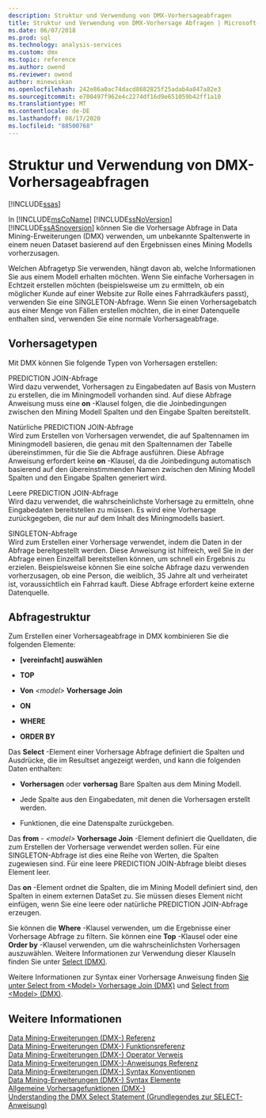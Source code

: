 ```yaml
---
description: Struktur und Verwendung von DMX-Vorhersageabfragen
title: Struktur und Verwendung von DMX-Vorhersage Abfragen | Microsoft-Dokumentation
ms.date: 06/07/2018
ms.prod: sql
ms.technology: analysis-services
ms.custom: dmx
ms.topic: reference
ms.author: owend
ms.reviewer: owend
author: minewiskan
ms.openlocfilehash: 242e86a0ac74dacd8682825f25adab4a847a82e3
ms.sourcegitcommit: e700497f962e4c2274df16d9e651059b42ff1a10
ms.translationtype: MT
ms.contentlocale: de-DE
ms.lasthandoff: 08/17/2020
ms.locfileid: "88500768"
---
```

# <a name="structure-and-usage-of-dmx-prediction-queries"></a>Struktur und Verwendung von DMX-Vorhersageabfragen
[!INCLUDE[ssas](../includes/applies-to-version/ssas.md)]

  In [!INCLUDE[msCoName](../includes/msconame-md.md)] [!INCLUDE[ssNoVersion](../includes/ssnoversion-md.md)] [!INCLUDE[ssASnoversion](../includes/ssasnoversion-md.md)] können Sie die Vorhersage Abfrage in Data Mining-Erweiterungen (DMX) verwenden, um unbekannte Spaltenwerte in einem neuen Dataset basierend auf den Ergebnissen eines Mining Modells vorherzusagen.  
  
 Welchen Abfragetyp Sie verwenden, hängt davon ab, welche Informationen Sie aus einem Modell erhalten möchten. Wenn Sie einfache Vorhersagen in Echtzeit erstellen möchten (beispielsweise um zu ermitteln, ob ein möglicher Kunde auf einer Website zur Rolle eines Fahrradkäufers passt), verwenden Sie eine SINGLETON-Abfrage. Wenn Sie einen Vorhersagebatch aus einer Menge von Fällen erstellen möchten, die in einer Datenquelle enthalten sind, verwenden Sie eine normale Vorhersageabfrage.  
  
## <a name="prediction-types"></a>Vorhersagetypen  
 Mit DMX können Sie folgende Typen von Vorhersagen erstellen:  
  
 PREDICTION JOIN-Abfrage  
 Wird dazu verwendet, Vorhersagen zu Eingabedaten auf Basis von Mustern zu erstellen, die im Miningmodell vorhanden sind. Auf diese Abfrage Anweisung muss eine **on** -Klausel folgen, die die Joinbedingungen zwischen den Mining Modell Spalten und den Eingabe Spalten bereitstellt.  
  
 Natürliche PREDICTION JOIN-Abfrage  
 Wird zum Erstellen von Vorhersagen verwendet, die auf Spaltennamen im Miningmodell basieren, die genau mit den Spaltennamen der Tabelle übereinstimmen, für die Sie die Abfrage ausführen. Diese Abfrage Anweisung erfordert keine **on** -Klausel, da die Joinbedingung automatisch basierend auf den übereinstimmenden Namen zwischen den Mining Modell Spalten und den Eingabe Spalten generiert wird.  
  
 Leere PREDICTION JOIN-Abfrage  
 Wird dazu verwendet, die wahrscheinlichste Vorhersage zu ermitteln, ohne Eingabedaten bereitstellen zu müssen. Es wird eine Vorhersage zurückgegeben, die nur auf dem Inhalt des Miningmodells basiert.  
  
 SINGLETON-Abfrage  
 Wird zum Erstellen einer Vorhersage verwendet, indem die Daten in der Abfrage bereitgestellt werden. Diese Anweisung ist hilfreich, weil Sie in der Abfrage einen Einzelfall bereitstellen können, um schnell ein Ergebnis zu erzielen. Beispielsweise können Sie eine solche Abfrage dazu verwenden vorherzusagen, ob eine Person, die weiblich, 35 Jahre alt und verheiratet ist, voraussichtlich ein Fahrrad kauft. Diese Abfrage erfordert keine externe Datenquelle.  
  
## <a name="query-structure"></a>Abfragestruktur  
 Zum Erstellen einer Vorhersageabfrage in DMX kombinieren Sie die folgenden Elemente:  
  
-   **[vereinfacht] auswählen**  
  
-   **TOP**  
  
-   **Von** *\<model>* **Vorhersage Join**      
  
-   **ON**  
  
-   **WHERE**  
  
-   **ORDER BY**  
  
 Das **Select** -Element einer Vorhersage Abfrage definiert die Spalten und Ausdrücke, die im Resultset angezeigt werden, und kann die folgenden Daten enthalten:  
  
-   **Vorhersagen** oder **vorhersag** Bare Spalten aus dem Mining Modell.  
  
-   Jede Spalte aus den Eingabedaten, mit denen die Vorhersagen erstellt werden.  
  
-   Funktionen, die eine Datenspalte zurückgeben.  
  
 Das **from** - *\<model>* **Vorhersage Join** -Element definiert die Quelldaten, die zum Erstellen der Vorhersage verwendet werden sollen. Für eine SINGLETON-Abfrage ist dies eine Reihe von Werten, die Spalten zugewiesen sind. Für eine leere PREDICTION JOIN-Abfrage bleibt dieses Element leer.  
  
 Das **on** -Element ordnet die Spalten, die im Mining Modell definiert sind, den Spalten in einem externen DataSet zu. Sie müssen dieses Element nicht einfügen, wenn Sie eine leere oder natürliche PREDICTION JOIN-Abfrage erzeugen.  
  
 Sie können die **Where** -Klausel verwenden, um die Ergebnisse einer Vorhersage Abfrage zu filtern. Sie können eine **Top** -Klausel oder eine **Order by** -Klausel verwenden, um die wahrscheinlichsten Vorhersagen auszuwählen. Weitere Informationen zur Verwendung dieser Klauseln finden Sie unter [Select &#40;DMX&#41;](../dmx/select-dmx.md).  
  
 Weitere Informationen zur Syntax einer Vorhersage Anweisung finden [Sie unter Select from &#60;Model&#62; Vorhersage Join &#40;DMX&#41;](../dmx/select-from-model-prediction-join-dmx.md) und [Select from &#60;Model&#62; &#40;DMX&#41;](../dmx/select-from-model-dmx.md).  
  
## <a name="see-also"></a>Weitere Informationen  
 [Data Mining-Erweiterungen &#40;DMX-&#41; Referenz](../dmx/data-mining-extensions-dmx-reference.md)   
 [Data Mining-Erweiterungen &#40;DMX-&#41; Funktionsreferenz](../dmx/data-mining-extensions-dmx-function-reference.md)   
 [Data Mining-Erweiterungen &#40;DMX-&#41; Operator Verweis](../dmx/data-mining-extensions-dmx-operator-reference.md)   
 [Data Mining-Erweiterungen &#40;DMX-&#41;-Anweisungs Referenz](../dmx/data-mining-extensions-dmx-statements.md)   
 [Data Mining-Erweiterungen &#40;DMX-&#41; Syntax Konventionen](../dmx/data-mining-extensions-dmx-syntax-conventions.md)   
 [Data Mining-Erweiterungen &#40;DMX-&#41; Syntax Elemente](../dmx/data-mining-extensions-dmx-syntax-elements.md)   
 [Allgemeine Vorhersagefunktionen &#40;DMX-&#41;](../dmx/general-prediction-functions-dmx.md)   
 [Understanding the DMX Select Statement (Grundlegendes zur SELECT-Anweisung)](../dmx/understanding-the-dmx-select-statement.md)  
  
  
